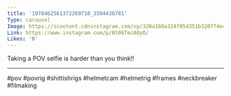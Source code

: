 ```yaml
---
title: '1978462561372269710_3504436781'
Type: carousel
Image: https://scontent.cdninstagram.com/vp/320a188a324f05d351b3207f4e4164cc/5CEE294C/t51.2885-15/sh0.08/e35/s640x640/50973896_1957430117716155_4366774464194626829_n.jpg?_nc_ht=scontent.cdninstagram.com
Link: https://www.instagram.com/p/Bt06TecAOyO/
Likes: '0'
---
```


Taking a POV selfie is harder than you think!!
_________________________
#pov #povrig #shittishrigs #helmetcam #helmetrig #frames #neckbreaker #filmaking